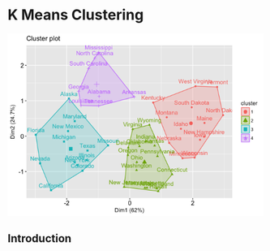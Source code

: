 # K Means Clustering

<img src = "../assets/img/k-means-clustering.png" alt="k-means-clustering">

## Introduction